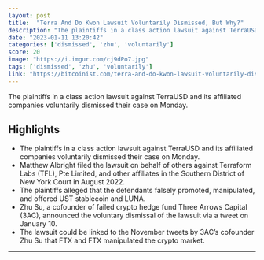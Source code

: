 ```yaml
---
layout: post
title:  "Terra And Do Kwon Lawsuit Voluntarily Dismissed, But Why?"
description: "The plaintiffs in a class action lawsuit against TerraUSD and its affiliated companies voluntarily dismissed their case on Monday."
date: "2023-01-11 13:20:42"
categories: ['dismissed', 'zhu', 'voluntarily']
score: 20
image: "https://i.imgur.com/cj9dPo7.jpg"
tags: ['dismissed', 'zhu', 'voluntarily']
link: "https://bitcoinist.com/terra-and-do-kwon-lawsuit-voluntarily-dismissed-but-why/"
---
```


The plaintiffs in a class action lawsuit against TerraUSD and its affiliated companies voluntarily dismissed their case on Monday.

## Highlights

- The plaintiffs in a class action lawsuit against TerraUSD and its affiliated companies voluntarily dismissed their case on Monday.
- Matthew Albright filed the lawsuit on behalf of others against Terraform Labs (TFL), Pte Limited, and other affiliates in the Southern District of New York Court in August 2022.
- The plaintiffs alleged that the defendants falsely promoted, manipulated, and offered UST stablecoin and LUNA.
- Zhu Su, a cofounder of failed crypto hedge fund Three Arrows Capital (3AC), announced the voluntary dismissal of the lawsuit via a tweet on January 10.
- The lawsuit could be linked to the November tweets by 3AC’s cofounder Zhu Su that FTX and FTX manipulated the crypto market.

---
